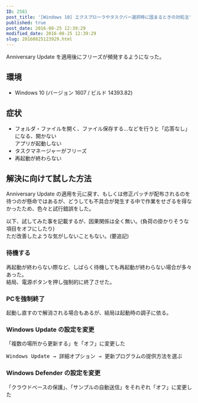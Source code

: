 ```yaml
---
ID: 2581
post_title: '[Windows 10] エクスプローラやタスクバー選択時に固まるときの対処法'
published: true
post_date: 2016-08-25 12:39:29
modified_date: 2016-08-25 12:39:29
slug: 20160825123929.html
---
```

<p>Anniversary Update を適用後にフリーズが頻発するようになった。<br />
<!--more--></p>
<h2>環境</h2>
<ul>
<li>Windows 10 (バージョン 1607 / ビルド 14393.82)</li>
</ul>
<h2>症状</h2>
<ul>
<li>フォルダ・ファイルを開く、ファイル保存する…などを行うと「応答なし」になる、開かない<br />
アプリが起動しない</li>
<li>タスクマネージャーがフリーズ</li>
<li>再起動が終わらない</li>
</ul>
<h2>解決に向けて試した方法</h2>
<p>Anniversary Update の適用を元に戻す、もしくは修正パッチが配布されるのを待つのが懸命ではあるが、どうしても不具合が発生する中で作業をせざるを得なかったため、色々と試行錯誤をした。</p>
<p>以下、試してみた事を記載するが、因果関係は全く無い。(負荷の掛かりそうな項目をオフにしたり)<br />
ただ改善したような気がしないこともない。(要追記)</p>
<h3>待機する</h3>
<p>再起動が終わらない際など、しばらく待機しても再起動が終わらない場合が多々あった。<br />
結局、電源ボタンを押し強制的に終了させた。</p>
<h3>PCを強制終了</h3>
<p>起動し直すので解消される場合もあるが、結局は起動時の調子に依る。</p>
<h3>Windows Update の設定を変更</h3>
<p>「複数の場所から更新する」を「オフ」に変更した</p>
<pre>Windows Update → 詳細オプション → 更新プログラムの提供方法を選ぶ</pre>
<h3>Windows Defender の設定を変更</h3>
<p>「クラウドベースの保護」、「サンプルの自動送信」をそれぞれ「オフ」に変更した</p>